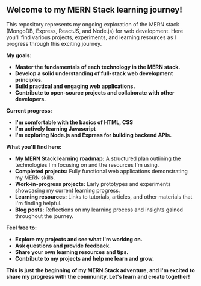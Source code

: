 ## Welcome to my MERN Stack learning journey!

This repository represents my ongoing exploration of the MERN stack (MongoDB, Express, ReactJS, and Node.js) for web development. Here you'll find various projects, experiments, and learning resources as I progress through this exciting journey.

**My goals:**

* **Master the fundamentals of each technology in the MERN stack.**
* **Develop a solid understanding of full-stack web development principles.**
* **Build practical and engaging web applications.**
* **Contribute to open-source projects and collaborate with other developers.**

**Current progress:**

* **I'm comfortable with the basics of HTML, CSS**
* **I'm actively learning Javascript**
* **I'm exploring Node.js and Express for building backend APIs.**


**What you'll find here:**

* **My MERN Stack learning roadmap:** A structured plan outlining the technologies I'm focusing on and the resources I'm using.
* **Completed projects:** Fully functional web applications demonstrating my MERN skills.
* **Work-in-progress projects:** Early prototypes and experiments showcasing my current learning progress.
* **Learning resources:** Links to tutorials, articles, and other materials that I'm finding helpful.
* **Blog posts:** Reflections on my learning process and insights gained throughout the journey.

**Feel free to:**

* **Explore my projects and see what I'm working on.**
* **Ask questions and provide feedback.**
* **Share your own learning resources and tips.**
* **Contribute to my projects and help me learn and grow.**

**This is just the beginning of my MERN Stack adventure, and I'm excited to share my progress with the community. Let's learn and create together!**
